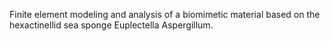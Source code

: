 Finite element modeling and analysis of a biomimetic material based on the hexactinellid sea sponge Euplectella Aspergillum.
